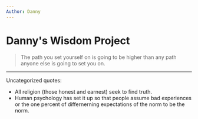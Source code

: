 ```yaml
---
Author: Danny
---
```


# Danny's Wisdom Project
> The path you set yourself on is going to be higher than any path anyone else is going to set you on.
---

Uncategorized quotes:
- All religion (those honest and earnest) seek to find truth.
- Human psychology has set it up so that people assume bad experiences or the one percent of differnerning expectations of the norm to be the norm.
 
